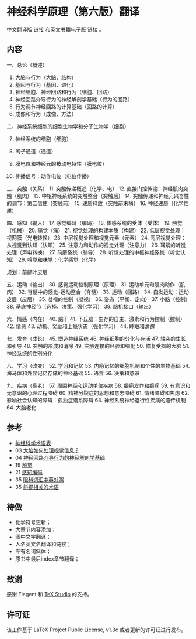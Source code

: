 

# 神经科学原理（第六版）翻译

中文翻译版 [链接](https://github.com/OpenHUTB/neuro/releases) 和英文书籍电子版 [链接](https://pan.baidu.com/s/1c0haMl287vFUA51rRusHaA?pwd=dong) 。

## 内容
一、总论（概述）
1. 大脑与行为（大脑、结构）
2. 基因与行为（基因、进化）
3. 神经细胞、神经回路和行为（细胞、回路）
4. 神经回路介导行为的神经解剖学基础（行为的回路）
5. 行为调节神经回路的计算基础（回路的计算）
6. 成像和行为（成像、方法）

二、神经系统细胞的细胞生物学和分子生物学（细胞）

7. 神经系统的细胞（细胞）

8. 离子通道（通道）

9. 膜电位和神经元的被动电特性（膜电位）

10. 传播信号：动作电位（电位传播）


三、突触（关系）
11. 突触传递概述（化学、电）
12. 直接门控传输：神经肌肉突触（肌肉）
13. 中枢神经系统的突触整合（突触后）
14. 突触传递和神经元兴奋性的调节：第二信使（突触前）
15. 递质释放（突触前末梢）
16. 神经递质（化学性质）

四、感知（输入）
17. 感觉编码（编码）
18. 体感系统的受体（受体）
19. 触觉（机械）
20. 痛觉（痛）
21. 视觉处理的构建本质（构建）
22. 低层视觉处理：视网膜（光电转换）
23. 中层视觉处理和视觉元素（元素）
24. 高层视觉处理：从视觉到认知（认知）
25. 注意力和动作的视觉处理（注意力）
26. 耳蜗的听觉处理（声电转换）
27. 前庭系统（制导）
28. 听觉处理的中枢神经系统（听觉认知）
29. 嗅觉和味觉：化学感觉（化学）

规划：前额叶皮层

五、运动（输出）
30. 感觉运动控制原理（原理）
31. 运动单元和肌肉动作（肌肉）
32. 脊髓中的感觉-运动整合（脊髓）
33. 运动（回路）
34. 自发运动：运动皮层（皮层）
35. 凝视的控制（凝视）
36. 姿态（平衡、定向）
37. 小脑（控制）
38. 基底神经节（选择、决策、强化学习）
39. 脑机接口（输出）

六、情感（内在）
40. 脑干
41. 下丘脑：生存的自主、激素和行为控制（控制）
42. 情感
43. 动机、奖励和上瘾状态（强化学习）
44. 睡眠和清醒

七、发育（成长）
45. 塑造神经系统
46. 神经细胞的分化与存活
47. 轴突的生长和引导
48. 突触的形成和消除
49. 突触连接的经验和细化
50. 修复受损的大脑
51. 神经系统的性别分化

八、学习（改变）
52. 学习和记忆
53. 内隐记忆的细胞机制和个性的生物基础
54. 海马体和外显记忆存储的神经基础
55. 语言
56. 决策和意识

九、疾病（衰老）
57. 周围神经和运动单位疾病
58. 癫痫发作和癫痫
59. 有意识和无意识的心理过程障碍
60. 精神分裂症的思想和意志障碍
61. 情绪障碍和焦虑
62. 影响社会认知的障碍：孤独症谱系障碍
63. 神经系统神经退行性疾病的遗传机制
64. 大脑老化


## 参考
* [神经科学术语表](https://zhuanlan.zhihu.com/p/273186198?utm_id=0)
* 03 [大脑如何处理视觉信息？](https://zhuanlan.zhihu.com/p/273189834?utm_id=0)
* 04 [神经回路介导行为的神经解剖学基础](https://blog.csdn.net/qq_39318443/article/details/106892674)
* 19 [触觉](https://blog.csdn.net/qq_39318443/article/details/106892674)
* 21 [感知编码](https://www.dxy.cn/bbs/newweb/pc/post/40268362)
* 35 [眼科词汇中英对照](https://www.sohu.com/a/603321979_121124541)
* 35 [斜视相关的术语](https://wenku.baidu.com/view/f07cd2aebad528ea81c758f5f61fb7360b4c2b30.html) 


## 待做
* 化学符号更新；
* 大章节内容添加；
* 图中文字翻译；
* 人名英文名翻译和链接；
* 专有名词斜体；
* 原书中最后index章节翻译；

## 致谢

感谢 Elegent 和 [TeX Studio](http://www.latexstudio.net/) 的支持。


## 许可证

该工作基于 LaTeX Project Public License, v1.3c 或者更新的许可证进行发布。


